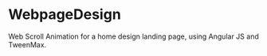 # WebpageDesign
Web Scroll Animation for a home design landing page, using Angular JS and TweenMax. 
